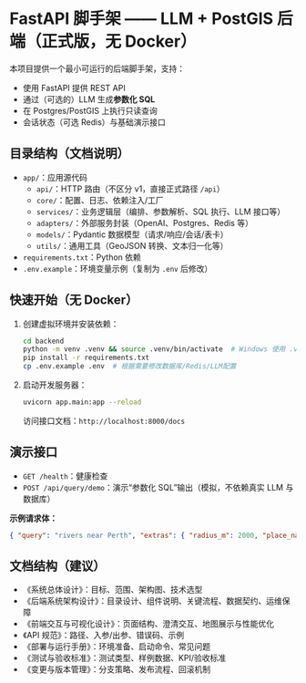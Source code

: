 # FastAPI 脚手架 —— LLM + PostGIS 后端（正式版，无 Docker）

本项目提供一个最小可运行的后端脚手架，支持：
- 使用 FastAPI 提供 REST API
- 通过（可选的）LLM 生成**参数化 SQL**
- 在 Postgres/PostGIS 上执行只读查询
- 会话状态（可选 Redis）与基础演示接口

## 目录结构（文档说明）
- `app/`：应用源代码
  - `api/`：HTTP 路由（不区分 v1，直接正式路径 `/api`）
  - `core/`：配置、日志、依赖注入/工厂
  - `services/`：业务逻辑层（编排、参数解析、SQL 执行、LLM 接口等）
  - `adapters/`：外部服务封装（OpenAI、Postgres、Redis 等）
  - `models/`：Pydantic 数据模型（请求/响应/会话/表卡）
  - `utils/`：通用工具（GeoJSON 转换、文本归一化等）
- `requirements.txt`：Python 依赖
- `.env.example`：环境变量示例（复制为 `.env` 后修改）

## 快速开始（无 Docker）
1. 创建虚拟环境并安装依赖：
   ```bash
   cd backend
   python -m venv .venv && source .venv/bin/activate  # Windows 使用 .venv\Scripts\activate
   pip install -r requirements.txt
   cp .env.example .env  # 根据需要修改数据库/Redis/LLM配置
   ```
2. 启动开发服务器：
   ```bash
   uvicorn app.main:app --reload
   ```
   访问接口文档：`http://localhost:8000/docs`

## 演示接口
- `GET /health`：健康检查
- `POST /api/query/demo`：演示“参数化 SQL”输出（模拟，不依赖真实 LLM 与数据库）

**示例请求体：**
```json
{ "query": "rivers near Perth", "extras": { "radius_m": 2000, "place_name": "Perth" } }
```

## 文档结构（建议）
- 《系统总体设计》：目标、范围、架构图、技术选型
- 《后端系统架构设计》：目录设计、组件说明、关键流程、数据契约、运维保障
- 《前端交互与可视化设计》：页面结构、澄清交互、地图展示与性能优化
- 《API 规范》：路径、入参/出参、错误码、示例
- 《部署与运行手册》：环境准备、启动命令、常见问题
- 《测试与验收标准》：测试类型、样例数据、KPI/验收标准
- 《变更与版本管理》：分支策略、发布流程、回滚机制
